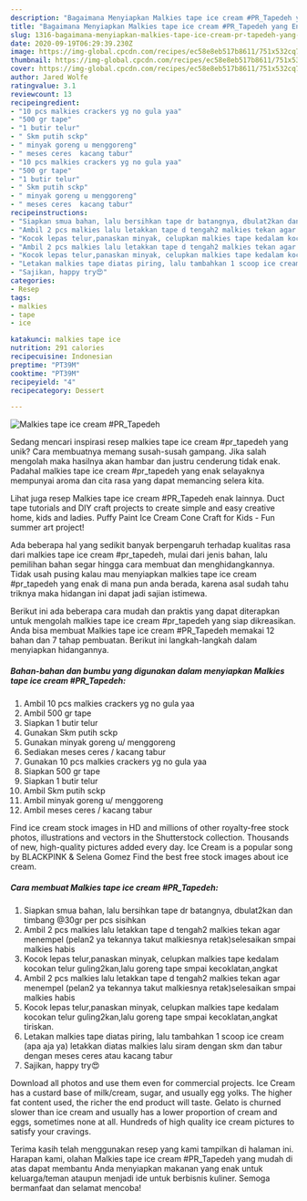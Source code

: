 ```yaml
---
description: "Bagaimana Menyiapkan Malkies tape ice cream #PR_Tapedeh yang Enak"
title: "Bagaimana Menyiapkan Malkies tape ice cream #PR_Tapedeh yang Enak"
slug: 1316-bagaimana-menyiapkan-malkies-tape-ice-cream-pr-tapedeh-yang-enak
date: 2020-09-19T06:29:39.230Z
image: https://img-global.cpcdn.com/recipes/ec58e8eb517b8611/751x532cq70/malkies-tape-ice-cream-pr_tapedeh-foto-resep-utama.jpg
thumbnail: https://img-global.cpcdn.com/recipes/ec58e8eb517b8611/751x532cq70/malkies-tape-ice-cream-pr_tapedeh-foto-resep-utama.jpg
cover: https://img-global.cpcdn.com/recipes/ec58e8eb517b8611/751x532cq70/malkies-tape-ice-cream-pr_tapedeh-foto-resep-utama.jpg
author: Jared Wolfe
ratingvalue: 3.1
reviewcount: 13
recipeingredient:
- "10 pcs malkies crackers yg no gula yaa"
- "500 gr tape"
- "1 butir telur"
- " Skm putih sckp"
- " minyak goreng u menggoreng"
- " meses ceres  kacang tabur"
- "10 pcs malkies crackers yg no gula yaa"
- "500 gr tape"
- "1 butir telur"
- " Skm putih sckp"
- " minyak goreng u menggoreng"
- " meses ceres  kacang tabur"
recipeinstructions:
- "Siapkan smua bahan, lalu bersihkan tape dr batangnya, dbulat2kan dan timbang @30gr per pcs sisihkan"
- "Ambil 2 pcs malkies lalu letakkan tape d tengah2 malkies tekan agar menempel (pelan2 ya tekannya takut malkiesnya retak)selesaikan smpai malkies habis"
- "Kocok lepas telur,panaskan minyak, celupkan malkies tape kedalam kocokan telur guling2kan,lalu goreng tape smpai kecoklatan,angkat"
- "Ambil 2 pcs malkies lalu letakkan tape d tengah2 malkies tekan agar menempel (pelan2 ya tekannya takut malkiesnya retak)selesaikan smpai malkies habis"
- "Kocok lepas telur,panaskan minyak, celupkan malkies tape kedalam kocokan telur guling2kan,lalu goreng tape smpai kecoklatan,angkat tiriskan."
- "Letakan malkies tape diatas piring, lalu tambahkan 1 scoop ice cream (apa aja ya) letakkan diatas malkies lalu siram dengan skm dan tabur dengan meses ceres atau kacang tabur"
- "Sajikan, happy try😍"
categories:
- Resep
tags:
- malkies
- tape
- ice

katakunci: malkies tape ice 
nutrition: 291 calories
recipecuisine: Indonesian
preptime: "PT39M"
cooktime: "PT39M"
recipeyield: "4"
recipecategory: Dessert

---
```



![Malkies tape ice cream #PR_Tapedeh](https://img-global.cpcdn.com/recipes/ec58e8eb517b8611/751x532cq70/malkies-tape-ice-cream-pr_tapedeh-foto-resep-utama.jpg)

Sedang mencari inspirasi resep malkies tape ice cream #pr_tapedeh yang unik? Cara membuatnya memang susah-susah gampang. Jika salah mengolah maka hasilnya akan hambar dan justru cenderung tidak enak. Padahal malkies tape ice cream #pr_tapedeh yang enak selayaknya mempunyai aroma dan cita rasa yang dapat memancing selera kita.

Lihat juga resep Malkies tape ice cream #PR_Tapedeh enak lainnya. Duct tape tutorials and DIY craft projects to create simple and easy creative home, kids and ladies. Puffy Paint Ice Cream Cone Craft for Kids - Fun summer art project!

Ada beberapa hal yang sedikit banyak berpengaruh terhadap kualitas rasa dari malkies tape ice cream #pr_tapedeh, mulai dari jenis bahan, lalu pemilihan bahan segar hingga cara membuat dan menghidangkannya. Tidak usah pusing kalau mau menyiapkan malkies tape ice cream #pr_tapedeh yang enak di mana pun anda berada, karena asal sudah tahu triknya maka hidangan ini dapat jadi sajian istimewa.


Berikut ini ada beberapa cara mudah dan praktis yang dapat diterapkan untuk mengolah malkies tape ice cream #pr_tapedeh yang siap dikreasikan. Anda bisa membuat Malkies tape ice cream #PR_Tapedeh memakai 12 bahan dan 7 tahap pembuatan. Berikut ini langkah-langkah dalam menyiapkan hidangannya.

<!--inarticleads1-->

##### Bahan-bahan dan bumbu yang digunakan dalam menyiapkan Malkies tape ice cream #PR_Tapedeh:

1. Ambil 10 pcs malkies crackers yg no gula yaa
1. Ambil 500 gr tape
1. Siapkan 1 butir telur
1. Gunakan  Skm putih sckp
1. Gunakan  minyak goreng u/ menggoreng
1. Sediakan  meses ceres / kacang tabur
1. Gunakan 10 pcs malkies crackers yg no gula yaa
1. Siapkan 500 gr tape
1. Siapkan 1 butir telur
1. Ambil  Skm putih sckp
1. Ambil  minyak goreng u/ menggoreng
1. Ambil  meses ceres / kacang tabur


Find ice cream stock images in HD and millions of other royalty-free stock photos, illustrations and vectors in the Shutterstock collection. Thousands of new, high-quality pictures added every day. Ice Cream is a popular song by BLACKPINK &amp; Selena Gomez Find the best free stock images about ice cream. 

<!--inarticleads2-->

##### Cara membuat Malkies tape ice cream #PR_Tapedeh:

1. Siapkan smua bahan, lalu bersihkan tape dr batangnya, dbulat2kan dan timbang @30gr per pcs sisihkan
1. Ambil 2 pcs malkies lalu letakkan tape d tengah2 malkies tekan agar menempel (pelan2 ya tekannya takut malkiesnya retak)selesaikan smpai malkies habis
1. Kocok lepas telur,panaskan minyak, celupkan malkies tape kedalam kocokan telur guling2kan,lalu goreng tape smpai kecoklatan,angkat
1. Ambil 2 pcs malkies lalu letakkan tape d tengah2 malkies tekan agar menempel (pelan2 ya tekannya takut malkiesnya retak)selesaikan smpai malkies habis
1. Kocok lepas telur,panaskan minyak, celupkan malkies tape kedalam kocokan telur guling2kan,lalu goreng tape smpai kecoklatan,angkat tiriskan.
1. Letakan malkies tape diatas piring, lalu tambahkan 1 scoop ice cream (apa aja ya) letakkan diatas malkies lalu siram dengan skm dan tabur dengan meses ceres atau kacang tabur
1. Sajikan, happy try😍


Download all photos and use them even for commercial projects. Ice Cream has a custard base of milk/cream, sugar, and usually egg yolks. The higher fat content used, the richer the end product will taste. Gelato is churned slower than ice cream and usually has a lower proportion of cream and eggs, sometimes none at all. Hundreds of high quality ice cream pictures to satisfy your cravings. 

Terima kasih telah menggunakan resep yang kami tampilkan di halaman ini. Harapan kami, olahan Malkies tape ice cream #PR_Tapedeh yang mudah di atas dapat membantu Anda menyiapkan makanan yang enak untuk keluarga/teman ataupun menjadi ide untuk berbisnis kuliner. Semoga bermanfaat dan selamat mencoba!
